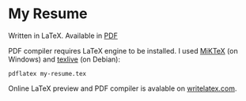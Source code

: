 # My Resume

Written in LaTeX.
Available in [PDF](https://github.com/creepid/resume/raw/master/Mikhail%20Rusakovich-Resume.pdf)

PDF compiler requires LaTeX engine to be installed. I used [MiKTeX](http://miktex.org/download) (on Windows) and [texlive](https://www.tug.org/texlive/) (on Debian):

    pdflatex my-resume.tex

Online LaTeX preview and PDF compiler is avalable on [writelatex.com](https://www.writelatex.com).
